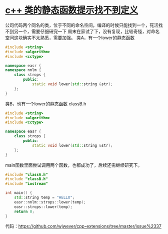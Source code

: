 # [c++ 类的静态函数提示找不到定义](https://github.com/wjwever/gitblog/issues/37)

公司代码两个同名的类，位于不同的命名空间，编译的时候只能找到一个，死活找不到另一个，需要仔细研究一下
周末在家试了下，没有复现，比较奇怪，对命名空间这块确实不太熟悉，需要加强。
类A，有一个lower的静态函数
```c++
#include <string>
#include <algorithm>
#include <cctype>

namespace easr {
namespace nnlm {
    class strops {
        public:
            static void lower(std::string &str);
    };
}
```
类B，也有一个lower的静态函数
classB.h
```c++
#include <string>
#include <algorithm>
#include <cctype>

namespace easr {
    class strops {
        public:
            static void lower(std::string &str);
    };
} 
```

main函数里面尝试调用两个函数，也都成功了，后续还需继续研究下。
```c++
#include "classA.h"
#include "classB.h"
#include "iostream"

int main() {
    std::string temp = "HELLO";
    easr::nnlm::strops::lower(temp);  
    easr::strops::lower(temp);  
    return 0;
}

```
代码：https://github.com/wjwever/cpp-extensions/tree/master/issue%2337